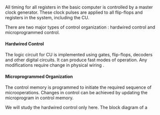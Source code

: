 
All timing for all registers in the basic computer is controlled by a master clock generator. These clock pulses are applied to all flip-flops and registers in the system, including the CU. 

There are two major types of control organization : hardwired control and microprogrammed control.

#### Hardwired Control
The logic circuit for CU is implemented using gates, flip-flops, decoders and other digital circuits. It can produce fast modes of operation. Any modifications require change in physical wiring .

#### Microprogrammed Organization
The control memory is programmed to initiate the required sequence of microoperations. Changes in control can be achieved by updating the microprogram in control memory.

We will study the hardwired control only here.
The block diagram of a 